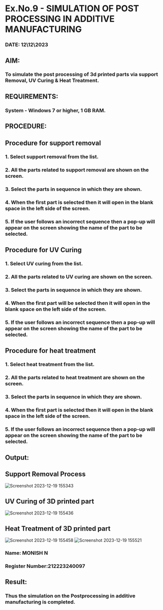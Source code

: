 # Ex.No.9 - SIMULATION OF POST PROCESSING IN ADDITIVE MANUFACTURING

### DATE: 12\12\2023

## AIM: 
### To simulate the post processing of 3d printed parts via support Removal, UV Curing & Heat Treatment.

## REQUIREMENTS:
### System - Windows 7 or higher, 1 GB RAM.

## PROCEDURE:

## Procedure for support removal
### 1.	Select support removal from the list.
### 2.	All the parts related to support removal are shown on the screen.
### 3.	Select the parts in sequence in which they are shown.
### 4.	When the first part is selected then it will open in the blank space in the left side of the screen.
### 5.	If the user follows an incorrect sequence then a pop-up will appear on the screen showing the name of the part to be selected.

## Procedure for UV Curing
### 1.	Select UV curing from the list.
### 2.	All the parts related to UV curing are shown on the screen.
### 3.	Select the parts in sequence in which they are shown.
### 4.	When the first part will be selected then it will open in the blank space on the left side of the screen.
### 5.	If the user follows an incorrect sequence then a pop-up will appear on the screen showing the name of the part to be selected.

## Procedure for heat treatment
### 1.	Select heat treatment from the list.
### 2.	All the parts related to heat treatment are shown on the screen.
### 3.	Select the parts in sequence in which they are shown.
### 4.	When the first part is selected then it will open in the blank space in the left side of the screen.
### 5.	If the user follows an incorrect sequence then a pop-up will appear on the screen showing the name of the part to be selected.
## Output:
## Support Removal Process
![Screenshot 2023-12-19 155343](https://github.com/Monishofficial/Ex.No.9---SIMULATION-OF-POST--PROCESSING-IN-ADDITIVE-MANUFACTURING/assets/149455421/451d75f9-d67e-4d0d-8c84-a0fe8fae1c83)
## UV Curing of 3D printed part
![Screenshot 2023-12-19 155436](https://github.com/Monishofficial/Ex.No.9---SIMULATION-OF-POST--PROCESSING-IN-ADDITIVE-MANUFACTURING/assets/149455421/d52c8ef2-8596-496f-8505-bb2c9872f244)
## Heat Treatment of 3D printed part
![Screenshot 2023-12-19 155458](https://github.com/Monishofficial/Ex.No.9---SIMULATION-OF-POST--PROCESSING-IN-ADDITIVE-MANUFACTURING/assets/149455421/7a6afe2c-08c5-4013-8671-d134021dfb29)
![Screenshot 2023-12-19 155521](https://github.com/Monishofficial/Ex.No.9---SIMULATION-OF-POST--PROCESSING-IN-ADDITIVE-MANUFACTURING/assets/149455421/80162ec7-ac45-4897-8bd1-6204e51247ed)

### Name: MONISH N
### Register Number:212223240097

## Result: 
### Thus the simulation on the Postprocessing in additive manufacturing is completed.
